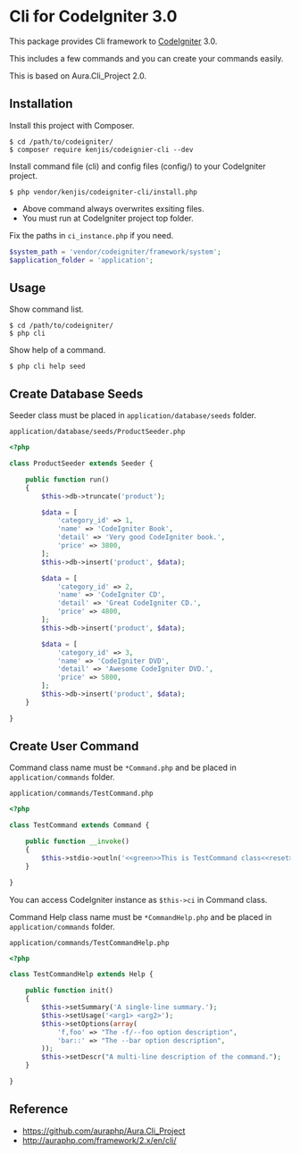 # Cli for CodeIgniter 3.0

This package provides Cli framework to [CodeIgniter](https://github.com/bcit-ci/CodeIgniter) 3.0.

This includes a few commands and you can create your commands easily.

This is based on Aura.Cli_Project 2.0.

## Installation

Install this project with Composer.

~~~
$ cd /path/to/codeigniter/
$ composer require kenjis/codeignier-cli --dev
~~~

Install command file (cli) and config files (config/) to your CodeIgniter project.

~~~
$ php vendor/kenjis/codeigniter-cli/install.php
~~~

* Above command always overwrites exsiting files.
* You must run at CodeIgniter project top folder.

Fix the paths in `ci_instance.php` if you need.

~~~php
$system_path = 'vendor/codeigniter/framework/system';
$application_folder = 'application';
~~~

## Usage

Show command list.

~~~
$ cd /path/to/codeigniter/
$ php cli
~~~

Show help of a command.

~~~
$ php cli help seed
~~~

## Create Database Seeds

Seeder class must be placed in `application/database/seeds` folder.

`application/database/seeds/ProductSeeder.php`
~~~php
<?php

class ProductSeeder extends Seeder {

	public function run()
	{
		$this->db->truncate('product');

		$data = [
			'category_id' => 1,
			'name' => 'CodeIgniter Book',
			'detail' => 'Very good CodeIgniter book.',
			'price' => 3800,
		];
		$this->db->insert('product', $data);

		$data = [
			'category_id' => 2,
			'name' => 'CodeIgniter CD',
			'detail' => 'Great CodeIgniter CD.',
			'price' => 4800,
		];
		$this->db->insert('product', $data);

		$data = [
			'category_id' => 3,
			'name' => 'CodeIgniter DVD',
			'detail' => 'Awesome CodeIgniter DVD.',
			'price' => 5800,
		];
		$this->db->insert('product', $data);
	}

}
~~~

## Create User Command

Command class name must be `*Command.php` and be placed in `application/commands` folder.

`application/commands/TestCommand.php`
~~~php
<?php

class TestCommand extends Command {

	public function __invoke()
	{
		$this->stdio->outln('<<green>>This is TestCommand class<<reset>>');
	}

}
~~~

You can access CodeIgniter instance as `$this->ci` in Command class.

Command Help class name must be `*CommandHelp.php` and be placed in `application/commands` folder.

`application/commands/TestCommandHelp.php`
~~~php
<?php

class TestCommandHelp extends Help {

	public function init()
	{
		$this->setSummary('A single-line summary.');
		$this->setUsage('<arg1> <arg2>');
		$this->setOptions(array(
			'f,foo' => "The -f/--foo option description",
			'bar::' => "The --bar option description",
		));
		$this->setDescr("A multi-line description of the command.");
	}

}
~~~

## Reference

* https://github.com/auraphp/Aura.Cli_Project
* http://auraphp.com/framework/2.x/en/cli/
